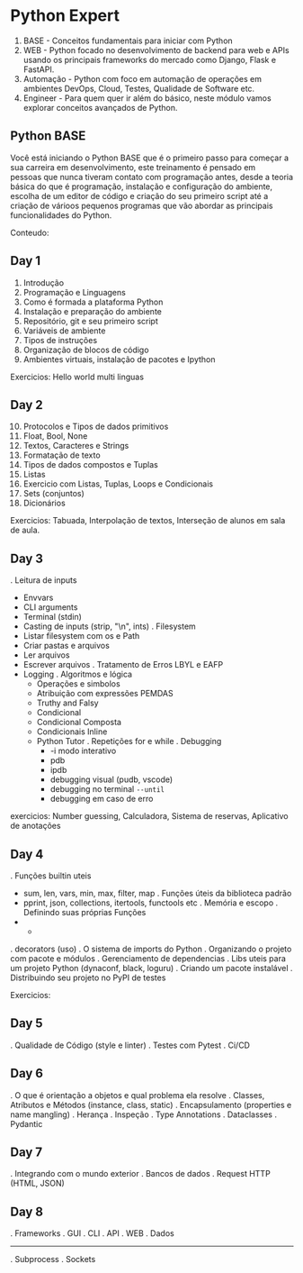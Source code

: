 # Python Expert

1. BASE - Conceitos fundamentais para iniciar com Python
2. WEB - Python focado no desenvolvimento de backend para web e APIs usando os 
   principais frameworks do mercado como Django, Flask e FastAPI.
3. Automação - Python com foco em automação de operações em ambientes
   DevOps, Cloud, Testes, Qualidade de Software etc.
4. Engineer - Para quem quer ir além do básico, neste módulo vamos
   explorar conceitos avançados de Python.


 ## Python BASE

 Você está iniciando o Python BASE que é o primeiro passo para começar
 a sua carreira em desenvolvimento, este treinamento é pensado em \
 pessoas que nunca tiveram contato com programação antes, desde a teoria
 básica do que é programação, instalação e configuração do ambiente, 
 escolha de um editor de código e criação do seu primeiro script até
 a criação de várioos pequenos programas que vão abordar as principais
 funcionalidades do Python.

 Conteudo:

## Day 1

1. Introdução 
2. Programação e Linguagens
3. Como é formada a plataforma Python
4. Instalação e preparação do ambiente
5. Repositório, git e seu primeiro script
6. Variáveis de ambiente
7. Tipos de instruções
8. Organização de blocos de código
9. Ambientes virtuais, instalação de pacotes e Ipython


Exercicios: Hello world multi linguas

## Day 2

10. Protocolos e Tipos de dados primitivos 
11. Float, Bool, None
12. Textos, Caracteres e Strings
13. Formatação de texto
14. Tipos de dados compostos e Tuplas
15. Listas
16. Exercicio com Listas, Tuplas, Loops e Condicionais
17. Sets (conjuntos)
18. Dicionários

Exercicios: Tabuada, Interpolação de textos, Interseção de alunos em sala de aula.

## Day 3

. Leitura de inputs 
  - Envvars
  - CLI arguments
  - Terminal (stdin)
  - Casting de inputs (strip, "\n", ints)
. Filesystem
  - Listar filesystem com os e Path
  - Criar pastas e arquivos
  - Ler arquivos
  - Escrever arquivos
. Tratamento de Erros LBYL e EAFP
- Logging
. Algoritmos e lógica
  - Operações e simbolos
  - Atribuição com expressões PEMDAS
  - Truthy and Falsy
  - Condicional
  - Condicional Composta
  - Condicionais Inline
  - Python Tutor
. Repetições for e while
. Debugging
    - -i modo interativo
    - pdb
    - ipdb
    - debugging visual (pudb, vscode)
    - debugging no terminal `--until`
    - debugging em caso de erro

exercicios: Number guessing, Calculadora, Sistema de reservas, Aplicativo de anotações

## Day 4

. Funções builtin uteis
  - sum, len, vars, min, max, filter, map
. Funções úteis da biblioteca padrão
  - pprint, json, collections, itertools, functools etc
. Memória e escopo
. Definindo suas próprias Funções
  - *
. decorators (uso)
. O sistema de imports do Python
. Organizando o projeto com pacote e módulos
. Gerenciamento de dependencias
. Libs uteis para um projeto Python (dynaconf, black, loguru)
. Criando um pacote instalável
. Distribuindo seu projeto no PyPI de testes

Exercicios: 

## Day 5

. Qualidade de Código (style e linter)
. Testes com Pytest
. Ci/CD


## Day 6

. O que é orientação a objetos e qual problema ela resolve
. Classes, Atributos e Métodos (instance, class, static) 
. Encapsulamento (properties e name mangling)
. Herança
. Inspeção
. Type Annotations
. Dataclasses
. Pydantic

## Day 7

. Integrando com o mundo exterior
. Bancos de dados
. Request HTTP (HTML, JSON)

## Day 8

. Frameworks
. GUI
. CLI
. API
. WEB
. Dados


---

. Subprocess
. Sockets
